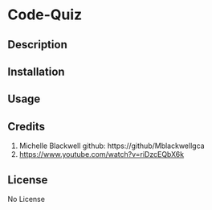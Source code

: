 # Code-Quiz

## Description


## Installation

## Usage


## Credits
1. Michelle Blackwell github: https://github/Mblackwellgca
2. https://www.youtube.com/watch?v=riDzcEQbX6k

## License
No License